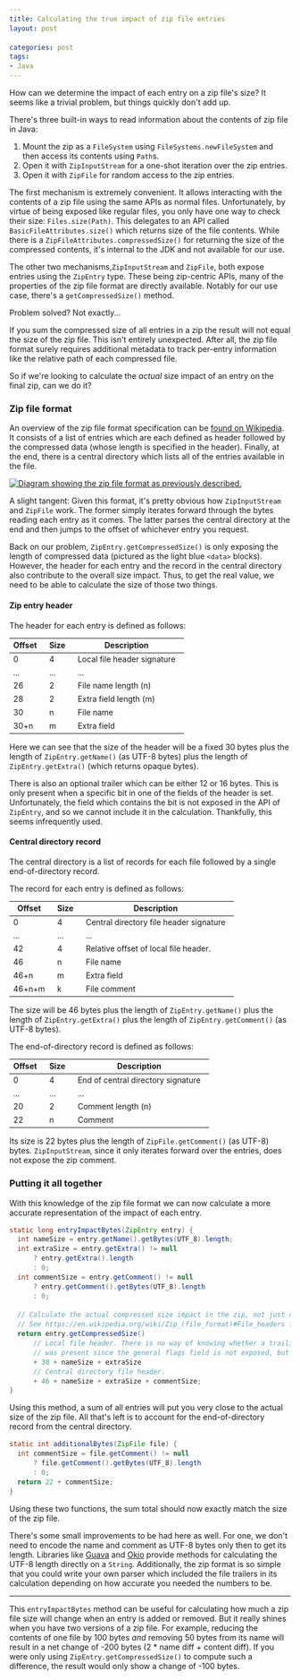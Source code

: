 ```yaml
---
title: Calculating the true impact of zip file entries
layout: post

categories: post
tags:
- Java
---
```


How can we determine the impact of each entry on a zip file's size? It seems like a trivial problem, but things quickly don't add up.

There's three built-in ways to read information about the contents of zip file in Java:

 1. Mount the zip as a `FileSystem` using `FileSystems.newFileSystem` and then access its contents using `Path`s.
 2. Open it with `ZipInputStream` for a one-shot iteration over the zip entries.
 3. Open it with `ZipFile` for random access to the zip entries.

The first mechanism is extremely convenient. It allows interacting with the contents of a zip file using the same APIs as normal files. Unfortunately, by virtue of being exposed like regular files, you only have one way to check their size: `Files.size(Path)`. This delegates to an API called `BasicFileAttributes.size()` which returns size of the file contents. While there is a `ZipFileAttributes.compressedSize()` for returning the size of the compressed contents, it's internal to the JDK and not available for our use.

The other two mechanisms,`ZipInputStream` and `ZipFile`, both expose entries using the `ZipEntry` type. These being zip-centric APIs, many of the properties of the zip file format are directly available. Notably for our use case, there's a `getCompressedSize()` method.

Problem solved? Not exactly…

If you sum the compressed size of all entries in a zip the result will not equal the size of the zip file. This isn't entirely unexpected. After all, the zip file format surely requires additional metadata to track per-entry information like the relative path of each compressed file.

So if we're looking to calculate the _actual_ size impact of an entry on the final zip, can we do it?


### Zip file format

An overview of the zip file format specification can be [found on Wikipedia](https://en.wikipedia.org/wiki/Zip_(file_format)#Structure). It consists of a list of entries which are each defined as header followed by the compressed data (whose length is specified in the header). Finally, at the end, there is a central directory which lists all of the entries available in the file.

<a href="/static/post-image/zip_layout@2x.png">
  <img
    src="/static/post-image/zip_layout.png"
    srcset="/static/post-image/zip_layout.png 1x,
            /static/post-image/zip_layout@2x.png 2x"
    alt="Diagram showing the zip file format as previously described."
    />
</a>

A slight tangent: Given this format, it's pretty obvious how `ZipInputStream` and `ZipFile` work. The former simply iterates forward through the bytes reading each entry as it comes. The latter parses the central directory at the end and then jumps to the offset of whichever entry you request.

Back on our problem, `ZipEntry.getCompressedSize()` is only exposing the length of compressed data (pictured as the light blue `<data>` blocks). However, the header for each entry and the record in the central directory also contribute to the overall size impact. Thus, to get the real value, we need to be able to calculate the size of those two things.

#### Zip entry header

The header for each entry is defined as follows:

<style type="text/css">
th,td { padding-right: 15px; padding-bottom: 5px; }
table { margin-bottom: 15px; }
</style>

| Offset | Size | Description                 |
| ------ | ---- | --------------------------- |
| 0      | 4    | Local file header signature |
| ...    | ...  | ...                         |
| 26     | 2    | File name length (n)        |
| 28     | 2    | Extra field length (m)      |
| 30     | n    | File name                   |
| 30+n   | m    | Extra field                 |

Here we can see that the size of the header will be a fixed 30 bytes plus the length of `ZipEntry.getName()` (as UTF-8 bytes) plus the length of `ZipEntry.getExtra()` (which returns opaque bytes).

There is also an optional trailer which can be either 12 or 16 bytes. This is only present when a specific bit in one of the fields of the header is set. Unfortunately, the field which contains the bit is not exposed in the API of `ZipEntry`, and so we cannot include it in the calculation. Thankfully, this seems infrequently used.

#### Central directory record

The central directory is a list of records for each file followed by a single end-of-directory record.

The record for each entry is defined as follows:

| Offset | Size | Description                             |
| ------ | ---- | --------------------------------------- |
| 0      | 4    | Central directory file header signature |
| ...    | ...  | ...                                     |
| 42     | 4    | Relative offset of local file header.   |
| 46     | n    | File name                               |
| 46+n   | m    | Extra field                             |
| 46+n+m | k    | File comment                            |

The size will be 46 bytes plus the length of `ZipEntry.getName()` plus the length of `ZipEntry.getExtra()` plus the length of `ZipEntry.getComment()` (as UTF-8 bytes).

The end-of-directory record is defined as follows:

| Offset | Size | Description                        |
| ------ | ---- | ---------------------------------- |
| 0      | 4    | End of central directory signature |
| ...    | ...  | ...                                |
| 20     | 2    | Comment length (n)                 |
| 22     | n    | Comment                            |

Its size is 22 bytes plus the length of `ZipFile.getComment()` (as UTF-8) bytes. `ZipInputStream`, since it only iterates forward over the entries, does not expose the zip comment.


### Putting it all together

With this knowledge of the zip file format we can now calculate a more accurate representation of the impact of each entry.

```java
static long entryImpactBytes(ZipEntry entry) {
  int nameSize = entry.getName().getBytes(UTF_8).length;
  int extraSize = entry.getExtra() != null
      ? entry.getExtra().length
      : 0;
  int commentSize = entry.getComment() != null
      ? entry.getComment().getBytes(UTF_8).length
      : 0;

  // Calculate the actual compressed size impact in the zip, not just compressed data size.
  // See https://en.wikipedia.org/wiki/Zip_(file_format)#File_headers for details.
  return entry.getCompressedSize()
      // Local file header. There is no way of knowing whether a trailing data descriptor
      // was present since the general flags field is not exposed, but it's unlikely.
      + 30 + nameSize + extraSize
      // Central directory file header.
      + 46 + nameSize + extraSize + commentSize;
}
```

Using this method, a sum of all entries will put you very close to the actual size of the zip file. All that's left is to account for the end-of-directory record from the central directory.

```java
static int additionalBytes(ZipFile file) {
  int commentSize = file.getComment() != null
      ? file.getComment().getBytes(UTF_8).length
      : 0;
  return 22 + commentSize;
}
```

Using these two functions, the sum total should now exactly match the size of the zip file.

There's some small improvements to be had here as well. For one, we don't need to encode the name and comment as UTF-8 bytes only then to get its length. Libraries like [Guava](https://guava.dev/releases/19.0/api/docs/com/google/common/base/Utf8.html#encodedLength(java.lang.CharSequence)) and [Okio](https://square.github.io/okio/2.x/okio/okio/kotlin.-string/utf8-size/) provide methods for calculating the UTF-8 length directly on a `String`. Additionally, the zip format is so simple that you could write your own parser which included the file trailers in its calculation depending on how accurate you needed the numbers to be.

---

This `entryImpactBytes` method can be useful for calculating how much a zip file size will change when an entry is added or removed. But it really shines when you have two versions of a zip file. For example, reducing the contents of one file by 100 bytes _and_ removing 50 bytes from its name will result in a net change of -200 bytes (2 * name diff + content diff). If you were only using `ZipEntry.getCompressedSize()` to compute such a difference, the result would only show a change of -100 bytes.